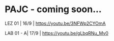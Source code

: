 # PAJC - coming soon...

LEZ 01 | 16/9 | https://youtu.be/3NFWp2CYOmA


LAB 01 - A| 17/9 | https://youtu.be/gLbqRNu_Mv0

